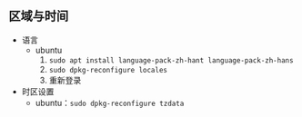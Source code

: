 ## 区域与时间
* 语言
    * ubuntu 
        1. `sudo apt install language-pack-zh-hant language-pack-zh-hans`
        2. `sudo dpkg-reconfigure locales`
        3. 重新登录 
* 时区设置 
    * ubuntu：`sudo dpkg-reconfigure tzdata`